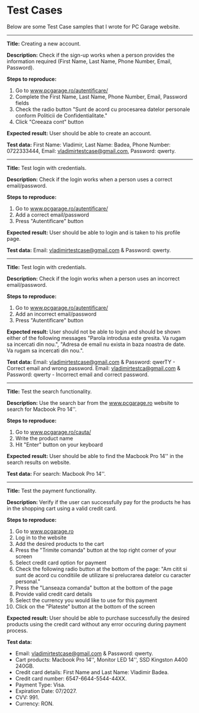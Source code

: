 # Test Cases

Below are some Test Case samples that I wrote for PC Garage website.  

-----------------

**Title:**
Creating a new account.

**Description:**
Check if the sign-up works when a person provides the information required (First Name, Last Name, Phone Number, Email, Password).

**Steps to reproduce:**
1. Go to www.pcgarage.ro/autentificare/
2. Complete the First Name, Last Name, Phone Number, Email, Password fields
3. Check the radio button "Sunt de acord cu procesarea datelor personale conform Politicii de Confidentialitate."
4. Click "Creeaza cont" button

**Expected result:**
User should be able to create an account.

**Test data:**
First Name: Vladimir, Last Name: Badea, Phone Number: 0722333444, Email: vladimirtestcase@gmail.com, Password: qwerty.

-----------------

**Title:**
Test login with credentials.

**Description:**
Check if the login works when a person uses a correct email/password.

**Steps to reproduce:**
1. Go to www.pcgarage.ro/autentificare/
2. Add a correct email/password
3. Press "Autentificare" button

**Expected result:**
User should be able to login and is taken to his profile page.

**Test data:**
Email: vladimirtestcase@gmail.com & Password: qwerty.

-----------------

**Title:**
Test login with credentials.

**Description:**
Check if the login works when a person uses an incorrect email/password.

**Steps to reproduce:**
1. Go to www.pcgarage.ro/autentificare/
2. Add an incorrect email/password
3. Press "Autentificare" button

**Expected result:**
User should not be able to login and should be shown either of the following messages "Parola introdusa este gresita. Va rugam sa incercati din nou.", "Adresa de email nu exista in baza noastra de date. Va rugam sa incercati din nou.".

**Test data:**
Email: vladimirtestcase@gmail.com & Password: qwerTY - Correct email and wrong password.
Email: vladimirtestca@gmail.com & Password: qwerty - Incorrect email and correct password.

-----------------

**Title:**
Test the search functionality.

**Description:**
Use the search bar from the www.pcgarage.ro website to search for Macbook Pro 14''.

**Steps to reproduce:**
1. Go to www.pcgarage.ro/cauta/
2. Write the product name
3. Hit "Enter" button on your keyboard

**Expected result:**
User should be able to find the Macbook Pro 14'' in the search results on website.

**Test data:**
For search: Macbook Pro 14''.

-----------------

**Title:**
Test the payment functionality.

**Description:**
Verify if the user can successfully pay for the products he has in the shopping cart using a valid credit card.

**Steps to reproduce:**
1. Go to www.pcgarage.ro
2. Log in to the website
3. Add the desired products to the cart
4. Press the "Trimite comanda" button at the top right corner of your screen
5. Select credit card option for payment
6. Check the following radio button at the bottom of the page: "Am citit si sunt de acord cu conditiile de utilizare si prelucrarea datelor cu caracter personal."
7. Press the "Lanseaza comanda" button at the bottom of the page
8. Provide valid credit card details
9. Select the currency you would like to use for this payment
10. Click on the "Plateste" button at the bottom of the screen

**Expected result:**
User should be able to purchase successfully the desired products using the credit card without any error occuring during payment process.

**Test data:**
* Email: vladimirtestcase@gmail.com & Password: qwerty.
* Cart products: Macbook Pro 14'', Monitor LED 14'', SSD Kingston A400 240GB.
* Credit card details: First Name and Last Name: Vladimir Badea.
* Credit card number: 6547-6644-5544-44XX.
* Payment Type: Visa.
* Expiration Date: 07/2027.
* CVV: 991.
* Currency: RON.

